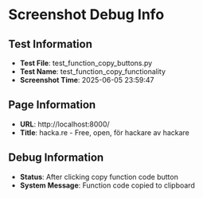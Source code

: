# Screenshot Debug Info

## Test Information

- **Test File**: test_function_copy_buttons.py
- **Test Name**: test_function_copy_functionality
- **Screenshot Time**: 2025-06-05 23:59:47

## Page Information

- **URL**: http://localhost:8000/
- **Title**: hacka.re - Free, open, för hackare av hackare

## Debug Information

- **Status**: After clicking copy function code button
- **System Message**: Function code copied to clipboard

